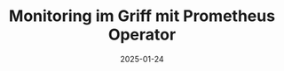---
title: "Monitoring im Griff mit Prometheus Operator"
date: "2025-01-24"
tags: ["Kubernetes", "Prometheus", "Monitoring", "DevOps", "Automatisierung"]
summary: "Der Prometheus Operator erleichtert die Verwaltung von Monitoring-Aufgaben in Kubernetes und automatisiert viele Prozesse, die für Admins und Entwickler zeitaufwendig wären."
showSummary: true
showWordCount: true
externalUrl: https://www.golem.de/news/kubernetes-monitoring-im-griff-mit-prometheus-operator-2501-191818.html
showAuthor: true
showDate: true
showDateUpdated: true
categories: ['Golem']
---